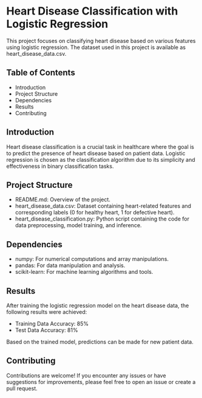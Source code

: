 # Heart Disease Classification with Logistic Regression

This project focuses on classifying heart disease based on various features using logistic regression. The dataset used in this project is available as heart_disease_data.csv.

## Table of Contents
- Introduction
- Project Structure
- Dependencies
- Results
- Contributing

## Introduction
Heart disease classification is a crucial task in healthcare where the goal is to predict the presence of heart disease based on patient data. Logistic regression is chosen as the classification algorithm due to its simplicity and effectiveness in binary classification tasks.

## Project Structure
- README.md: Overview of the project.
- heart_disease_data.csv: Dataset containing heart-related features and corresponding labels (0 for healthy heart, 1 for defective heart).
- heart_disease_classification.py: Python script containing the code for data preprocessing, model training, and inference.

## Dependencies
- numpy: For numerical computations and array manipulations.
- pandas: For data manipulation and analysis.
- scikit-learn: For machine learning algorithms and tools.

## Results
After training the logistic regression model on the heart disease data, the following results were achieved:

- Training Data Accuracy: 85%
- Test Data Accuracy: 81%

Based on the trained model, predictions can be made for new patient data.

## Contributing
Contributions are welcome! If you encounter any issues or have suggestions for improvements, please feel free to open an issue or create a pull request.
